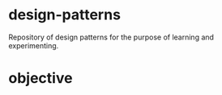 # design-patterns
Repository of design patterns for the purpose of learning and experimenting.

# objective
